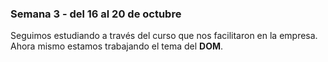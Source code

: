 ### Semana 3 - del 16 al 20 de octubre
Seguimos estudiando a través del curso que nos facilitaron en la empresa. Ahora mismo estamos trabajando el tema del <b>DOM</b>.

